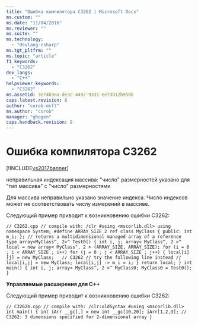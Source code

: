 ```yaml
---
title: "Ошибка компилятора C3262 | Microsoft Docs"
ms.custom: ""
ms.date: "11/04/2016"
ms.reviewer: ""
ms.suite: ""
ms.technology: 
  - "devlang-csharp"
ms.tgt_pltfrm: ""
ms.topic: "article"
f1_keywords: 
  - "C3262"
dev_langs: 
  - "C++"
helpviewer_keywords: 
  - "C3262"
ms.assetid: 3e74b9aa-de3c-4492-9331-ee73012b958b
caps.latest.revision: 8
author: "corob-msft"
ms.author: "corob"
manager: "ghogen"
caps.handback.revision: 8
---
```

# Ошибка компилятора C3262
[!INCLUDE[vs2017banner](../../assembler/inline/includes/vs2017banner.md)]

неправильная индексация массива: "число" размерностей указано для "тип массива" с "число" размерностями  
  
 Для массива неправильно указано значение индекса. Число индексов может не соответствовать числу измерений в массиве.  
  
 Следующий пример приводит к возникновению ошибки C3262:  
  
```  
// C3262.cpp // compile with: /clr #using <mscorlib.dll> using namespace System; #define ARRAY_SIZE 2 ref class MyClass { public: int m_i; }; // returns a multidimensional managed array of a reference type array<MyClass^, 2>^ Test0() { int i, j; array< MyClass^, 2 >^ local = new array< MyClass^, 2 > (ARRAY_SIZE, ARRAY_SIZE); for (i = 0 ; i < ARRAY_SIZE ; i++) for (j = 0 ; j < ARRAY_SIZE ; j++) { local[i][j] = new MyClass;   // C3262 // try the following line instead // local[i,j] = new MyClass; local[i,j] -> m_i = i; } return local; } int main() { int i, j; array< MyClass^, 2 >^ MyClass0; MyClass0 = Test0(); }  
```  
  
 **Управляемые расширения для C\+\+**  
  
 Следующий пример приводит к возникновению ошибки C3262:  
  
```  
// C3262b.cpp // compile with: /clr:oldSyntax #using <mscorlib.dll> int main() { int iArr __gc[,] = new int __gc[10,20]; iArr[1,2,3]; // C3262: 3 dimensions specified for 2-dimensional array }  
```